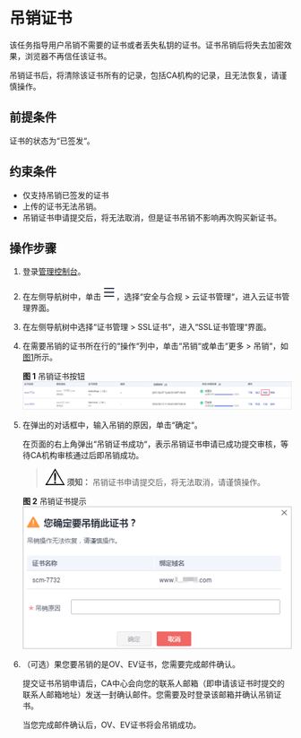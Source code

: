 # 吊销证书<a name="ZH-CN_TOPIC_0114377954"></a>

该任务指导用户吊销不需要的证书或者丢失私钥的证书。证书吊销后将失去加密效果，浏览器不再信任该证书。

吊销证书后，将清除该证书所有的记录，包括CA机构的记录，且无法恢复，请谨慎操作。

## 前提条件<a name="zh-cn_topic_0000001124316611_zh-cn_topic_0114377954_section1558141162619"></a>

证书的状态为“已签发“。

## 约束条件<a name="zh-cn_topic_0000001124316611_zh-cn_topic_0114377954_section125111958366"></a>

-   仅支持吊销已签发的证书
-   上传的证书无法吊销。
-   吊销证书申请提交后，将无法取消，但是证书吊销不影响再次购买新证书。

## 操作步骤<a name="zh-cn_topic_0000001124316611_zh-cn_topic_0114377954_section86028344296"></a>

1.  登录[管理控制台](https://console.huaweicloud.com/)。
2.  在左侧导航树中，单击![](figures/icon-servicelist.png)，选择“安全与合规  \>  云证书管理“，进入云证书管理界面。
3.  在左侧导航树中选择“证书管理  \>  SSL证书“，进入“SSL证书管理“界面。
4.  在需要吊销的证书所在行的“操作“列中，单击“吊销“或单击“更多 \> 吊销“，如[图1](#zh-cn_topic_0000001124316611_zh-cn_topic_0114377954_fig20898181553714)所示。

    **图 1**  吊销证书按钮<a name="zh-cn_topic_0000001124316611_zh-cn_topic_0114377954_fig20898181553714"></a>  
    ![](figures/吊销证书按钮.png "吊销证书按钮")

5.  在弹出的对话框中，输入吊销的原因，单击“确定“。

    在页面的右上角弹出“吊销证书成功“，表示吊销证书申请已成功提交审核，等待CA机构审核通过后即吊销成功。

    >![](public_sys-resources/icon-notice.gif) **须知：** 
    >吊销证书申请提交后，将无法取消，请谨慎操作。

    **图 2**  吊销证书提示<a name="zh-cn_topic_0000001124316611_zh-cn_topic_0114377954_fig583251415295"></a>  
    ![](figures/吊销证书提示.png "吊销证书提示")

6.  （可选）果您要吊销的是OV、EV证书，您需要完成邮件确认。

    提交证书吊销申请后，CA中心会向您的联系人邮箱（即申请该证书时提交的联系人邮箱地址）发送一封确认邮件。您需要及时登录该邮箱并确认吊销证书。

    当您完成邮件确认后，OV、EV证书将会吊销成功。


